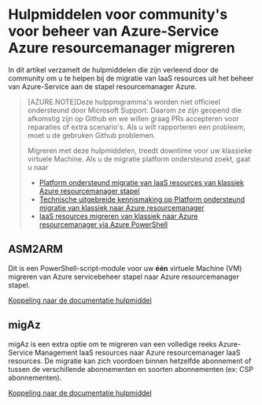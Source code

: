 <properties
    pageTitle="Hulpmiddelen voor community's voor beheer van Azure-Service Azure resourcemanager migreren"
    description="In dit artikel verzamelt de hulpmiddelen die zijn verleend door de community om u te helpen bij de migratie van IaaS resources uit het beheer van Azure-Service aan de stapel resourcemanager Azure."
    services="virtual-machines-windows"
    documentationCenter=""
    authors="singhkays"
    manager="timlt"
    editor=""
    tags="azure-resource-manager"/>

<tags
    ms.service="virtual-machines-windows"
    ms.workload="infrastructure-services"
    ms.tgt_pltfrm="vm-windows"
    ms.devlang="na"
    ms.topic="article"
    ms.date="08/29/2016"
    ms.author="singhkay"/>

# <a name="community-tools-for-azure-service-management-to-azure-resource-manager-migration"></a>Hulpmiddelen voor community's voor beheer van Azure-Service Azure resourcemanager migreren

In dit artikel verzamelt de hulpmiddelen die zijn verleend door de community om u te helpen bij de migratie van IaaS resources uit het beheer van Azure-Service aan de stapel resourcemanager Azure.

>[AZURE.NOTE]Deze hulpprogramma's worden niet officieel ondersteund door Microsoft Support. Daarom ze zijn geopend die afkomstig zijn op Github en we willen graag PRs accepteren voor reparaties of extra scenario's. Als u wilt rapporteren een probleem, moet u de gebruken Github problemen.
>
> Migreren met deze hulpmiddelen, treedt downtime voor uw klassieke virtuele Machine. Als u de migratie platform ondersteund zoekt, gaat u naar 
>
>- [Platform ondersteund migratie van IaaS resources van klassiek Azure resourcemanager stapel](./virtual-machines-windows-migration-classic-resource-manager.md)
>- [Technische uitgebreide kennismaking op Platform ondersteund migratie van klassiek naar Azure resourcemanager](./virtual-machines-windows-migration-classic-resource-manager-deep-dive.md)
>- [IaaS resources migreren van klassiek naar Azure resourcemanager via Azure PowerShell](./virtual-machines-windows-ps-migration-classic-resource-manager.md)

## <a name="asm2arm"></a>ASM2ARM

Dit is een PowerShell-script-module voor uw **één** virtuele Machine (VM) migreren van Azure servicebeheer stapel naar Azure resourcemanager stapel. 

[Koppeling naar de documentatie hulpmiddel](https://github.com/Azure/classic-iaas-resourcemanager-migration/tree/master/asm2arm)

## <a name="migaz"></a>migAz

migAz is een extra optie om te migreren van een volledige reeks Azure-Service Management IaaS resources naar Azure resourcemanager IaaS resources. De migratie kan zich voordoen binnen hetzelfde abonnement of tussen de verschillende abonnementen en soorten abonnementen (ex: CSP abonnementen).

[Koppeling naar de documentatie hulpmiddel](https://github.com/Azure/classic-iaas-resourcemanager-migration/tree/master/migaz)